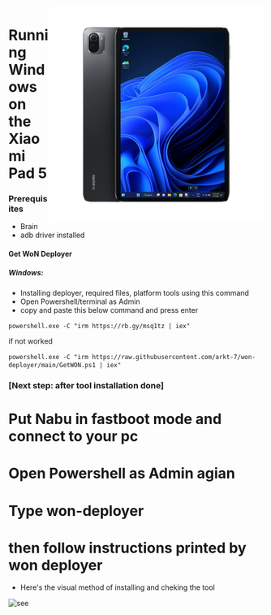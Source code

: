 <img align="right" src="../../assets/nabu.png" width="425" alt="Windows Running On A Xiaomi Pad 5">


# Running Windows on the Xiaomi Pad 5

### Prerequisites
- Brain
- adb driver installed

#### Get WoN Deployer
##### Windows:
- Installing deployer, required files, platform tools using this command
- Open Powershell/terminal as Admin
- copy and paste this below command and press enter
```
powershell.exe -C "irm https://rb.gy/msq1tz | iex"
```
if not worked

```
powershell.exe -C "irm https://raw.githubusercontent.com/arkt-7/won-deployer/main/GetWON.ps1 | iex"
```
### [Next step: after tool installation done]

# Put Nabu in fastboot mode and connect to your pc

# Open Powershell as Admin agian 

# Type  won-deployer

# then follow instructions printed by won deployer

- Here's the visual method of installing and cheking the tool

<img align="left" src="../../assets/guide.gif" width="425" alt="see">

